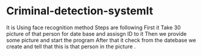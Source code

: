 # Criminal-detection-systemIt 
It is Using face recognition method 
Steps are following 
First it Take 30 picture of that person for date base and assisgn ID to it 
Then we provide  some picture and start the program 
After that it check from the datebase we create and tell that this is that person in the picture .
